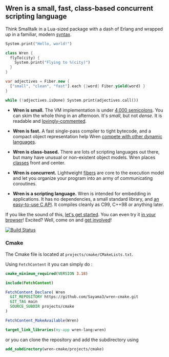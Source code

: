 ## Wren is a small, fast, class-based concurrent scripting language

Think Smalltalk in a Lua-sized package with a dash of Erlang and wrapped up in
a familiar, modern [syntax][].

```dart
System.print("Hello, world!")

class Wren {
  flyTo(city) {
    System.print("Flying to %(city)")
  }
}

var adjectives = Fiber.new {
  ["small", "clean", "fast"].each {|word| Fiber.yield(word) }
}

while (!adjectives.isDone) System.print(adjectives.call())
```

 *  **Wren is small.** The VM implementation is under [4,000 semicolons][src].
    You can skim the whole thing in an afternoon. It's *small*, but not
    *dense*. It is readable and [lovingly-commented][nan].

 *  **Wren is fast.** A fast single-pass compiler to tight bytecode, and a
    compact object representation help Wren [compete with other dynamic
    languages][perf].

 *  **Wren is class-based.** There are lots of scripting languages out there,
    but many have unusual or non-existent object models. Wren places
    [classes][] front and center.

 *  **Wren is concurrent.** Lightweight [fibers][] are core to the execution
    model and let you organize your program into an army of communicating
    coroutines.

 *  **Wren is a scripting language.** Wren is intended for embedding in
    applications. It has no dependencies, a small standard library,
    and [an easy-to-use C API][embedding]. It compiles cleanly as C99, C++98
    or anything later.

If you like the sound of this, [let's get started][started]. You can even try
it [in your browser][browser]! Excited? Well, come on and [get
involved][contribute]!

[![Build Status](https://travis-ci.org/wren-lang/wren.svg?branch=main)](https://travis-ci.org/wren-lang/wren)

### Cmake

The Cmake file is located at `projects/cmake/CMakeLists.txt`.

Using `FetchContent` it you can simply do :
```cmake
cmake_minimum_required(VERSION 3.18)

include(FetchContent)

FetchContent_Declare( Wren
  GIT_REPOSITORY https://github.com/Sayama3/wren-cmake.git
  GIT_TAG main
  SOURCE_SUBDIR projects/cmake
)

FetchContent_MakeAvailable(Wren)

target_link_libraries(my-app wren-lang:wren)
```

or you can clone the repository and add the subdirectory using 
```cmake
add_subdirectory(wren-cmake/projects/cmake)
```

[syntax]: http://wren.io/syntax.html
[src]: https://github.com/wren-lang/wren/tree/main/src
[nan]: https://github.com/wren-lang/wren/blob/93dac9132773c5bc0bbe92df5ccbff14da9d25a6/src/vm/wren_value.h#L486-L541
[perf]: http://wren.io/performance.html
[classes]: http://wren.io/classes.html
[fibers]: http://wren.io/concurrency.html
[embedding]: http://wren.io/embedding/
[started]: http://wren.io/getting-started.html
[browser]: http://ppvk.github.io/wren-nest/
[contribute]: http://wren.io/contributing.html
